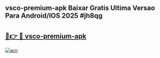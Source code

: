 ## vsco-premium-apk Baixar Gratis Ultima Versao Para Android/IOS 2025 #jh8qg

# <h2><a href="https://ainizakaria.my?title=vsco-premium-apk&ref=20M">🔗👉 🔴 vsco-premium-apk</a></h2>

[![acn](https://github.com/user-attachments/assets/0f9c940e-d8b0-45ae-aac7-cd30a18b3e1c)](https://ainizakaria.my?title=vsco-premium-apk&ref=20M)

